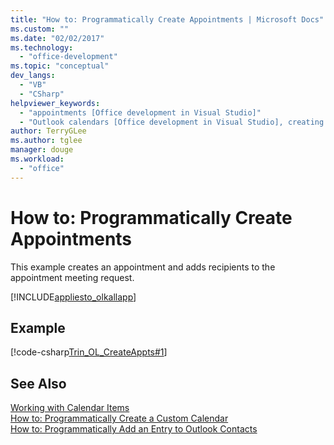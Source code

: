 ```yaml
---
title: "How to: Programmatically Create Appointments | Microsoft Docs"
ms.custom: ""
ms.date: "02/02/2017"
ms.technology: 
  - "office-development"
ms.topic: "conceptual"
dev_langs: 
  - "VB"
  - "CSharp"
helpviewer_keywords: 
  - "appointments [Office development in Visual Studio]"
  - "Outlook calendars [Office development in Visual Studio], creating appointments"
author: TerryGLee
ms.author: tglee
manager: douge
ms.workload: 
  - "office"
---
```

# How to: Programmatically Create Appointments
  This example creates an appointment and adds recipients to the appointment meeting request.  
  
 [!INCLUDE[appliesto_olkallapp](../vsto/includes/appliesto-olkallapp-md.md)]  
  
## Example  
 [!code-csharp[Trin_OL_CreateAppts#1](../vsto/codesnippet/CSharp/Trin_OL_CreateAppts/thisaddin.cs#1)]  
  
## See Also  
 [Working with Calendar Items](../vsto/working-with-calendar-items.md)   
 [How to: Programmatically Create a Custom Calendar](../vsto/how-to-programmatically-create-a-custom-calendar.md)   
 [How to: Programmatically Add an Entry to Outlook Contacts](../vsto/how-to-programmatically-add-an-entry-to-outlook-contacts.md)  
  
  